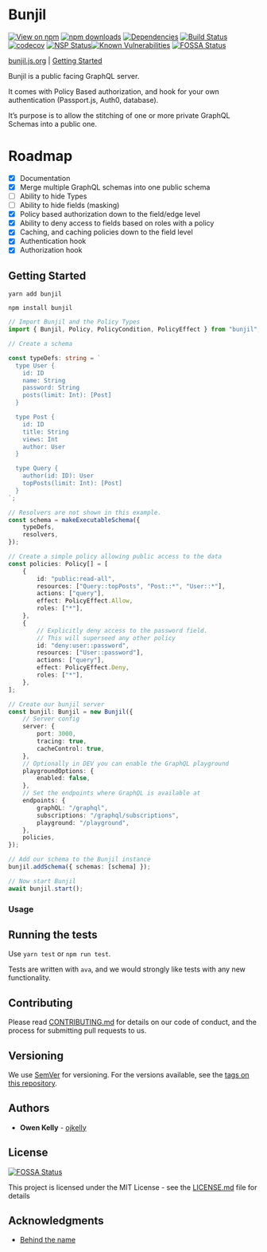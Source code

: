 # Bunjil

[![View on npm](https://img.shields.io/npm/v/bunjil.svg)](https://npmjs.org/package/bunjil)
[![npm downloads](https://img.shields.io/npm/dm/bunjil.svg)](https://npmjs.org/package/bunjil)
[![Dependencies](https://img.shields.io/david/ojkelly/bunjil.svg)](https://david-dm.org/ojkelly/bunjil)
[![Build Status](https://travis-ci.org/ojkelly/bunjil.svg?branch=master)](https://travis-ci.org/ojkelly/bunjil)
[![codecov](https://codecov.io/gh/ojkelly/bunjil/branch/master/graph/badge.svg)](https://codecov.io/gh/ojkelly/bunjil)
[![NSP Status](https://nodesecurity.io/orgs/ojkelly/projects/7f441bdb-76ab-4155-aec9-00777b5adc9a/badge)](https://nodesecurity.io/orgs/ojkelly/projects/7f441bdb-76ab-4155-aec9-00777b5adc9a)[![Known Vulnerabilities](https://snyk.io/test/npm/bunjil/badge.svg)](https://snyk.io/test/npm/bunjil)
[![FOSSA Status](https://app.fossa.io/api/projects/git%2Bgithub.com%2Fojkelly%2Fbunjil.svg?type=shield)](https://app.fossa.io/projects/git%2Bgithub.com%2Fojkelly%2Fbunjil?ref=badge_shield)

[bunjil.js.org](https://bunjil.js.org) | [Getting Started](https://bunjil.js.org/docs/getting-started)

Bunjil is a public facing GraphQL server.

It comes with Policy Based authorization, and hook for your own authentication (Passport.js, Auth0, database).

It’s purpose is to allow the stitching of one or more private GraphQL Schemas into a public one.


# Roadmap

*   [x] Documentation
*   [x] Merge multiple GraphQL schemas into one public schema
*   [ ] Ability to hide Types
*   [ ] Ability to hide fields (masking)
*   [x] Policy based authorization down to the field/edge level
*   [x] Ability to deny access to fields based on roles with a policy
*   [x] Caching, and caching policies down to the field level
*   [x] Authentication hook
*   [x] Authorization hook

## Getting Started

`yarn add bunjil`

`npm install bunjil`

```typescript
// Import Bunjil and the Policy Types
import { Bunjil, Policy, PolicyCondition, PolicyEffect } from "bunjil";

// Create a schema

const typeDefs: string = `
  type User {
    id: ID
    name: String
    password: String
    posts(limit: Int): [Post]
  }

  type Post {
    id: ID
    title: String
    views: Int
    author: User
  }

  type Query {
    author(id: ID): User
    topPosts(limit: Int): [Post]
  }
`;

// Resolvers are not shown in this example.
const schema = makeExecutableSchema({
    typeDefs,
    resolvers,
});

// Create a simple policy allowing public access to the data
const policies: Policy[] = [
    {
        id: "public:read-all",
        resources: ["Query::topPosts", "Post::*", "User::*"],
        actions: ["query"],
        effect: PolicyEffect.Allow,
        roles: ["*"],
    },
    {
        // Explicitly deny access to the password field.
        // This will superseed any other policy
        id: "deny:user::password",
        resources: ["User::password"],
        actions: ["query"],
        effect: PolicyEffect.Deny,
        roles: ["*"],
    },
];

// Create our bunjil server
const bunjil: Bunjil = new Bunjil({
    // Server config
    server: {
        port: 3000,
        tracing: true,
        cacheControl: true,
    },
    // Optionally in DEV you can enable the GraphQL playground
    playgroundOptions: {
        enabled: false,
    },
    // Set the endpoints where GraphQL is available at
    endpoints: {
        graphQL: "/graphql",
        subscriptions: "/graphql/subscriptions",
        playground: "/playground",
    },
    policies,
});

// Add our schema to the Bunjil instance
bunjil.addSchema({ schemas: [schema] });

// Now start Bunjil
await bunjil.start();
```

### Usage

## Running the tests

Use `yarn test` or `npm run test`.

Tests are written with `ava`, and we would strongly like tests with any new functionality.

## Contributing

Please read [CONTRIBUTING.md](https://github.com/ojkelly/bunjil/CONTRIBUTING.md) for details on our code of conduct, and the process for submitting pull requests to us.

## Versioning

We use [SemVer](http://semver.org/) for versioning. For the versions available, see the [tags on this repository](https://github.com/ojkelly/bunjil/tags).

## Authors

*   **Owen Kelly** - [ojkelly](https://github.com/ojkelly)

## License

[![FOSSA Status](https://app.fossa.io/api/projects/git%2Bgithub.com%2Fojkelly%2Fbunjil.svg?type=large)](https://app.fossa.io/projects/git%2Bgithub.com%2Fojkelly%2Fbunjil?ref=badge_large)

This project is licensed under the MIT License - see the [LICENSE.md](https://github.com/ojkelly/bunjil/LICENSE.md) file for details

## Acknowledgments

*   [Behind the name](https://en.wikipedia.org/wiki/Bunjil)
